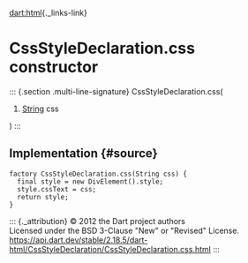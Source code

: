 [dart:html](../../dart-html/dart-html-library){._links-link}

CssStyleDeclaration.css constructor
===================================

::: {.section .multi-line-signature}
CssStyleDeclaration.css(

1.  [String](../../dart-core/string-class) css

)
:::

Implementation {#source}
--------------

``` {.language-dart data-language="dart"}
factory CssStyleDeclaration.css(String css) {
  final style = new DivElement().style;
  style.cssText = css;
  return style;
}
```

::: {._attribution}
© 2012 the Dart project authors\
Licensed under the BSD 3-Clause \"New\" or \"Revised\" License.\
<https://api.dart.dev/stable/2.18.5/dart-html/CssStyleDeclaration/CssStyleDeclaration.css.html>
:::
